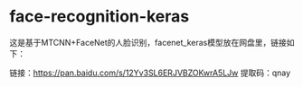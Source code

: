 # face-recognition-keras
这是基于MTCNN+FaceNet的人脸识别，facenet_keras模型放在网盘里，链接如下：

链接：https://pan.baidu.com/s/12Yv3SL6ERJVBZOKwrA5LJw 
提取码：qnay 
